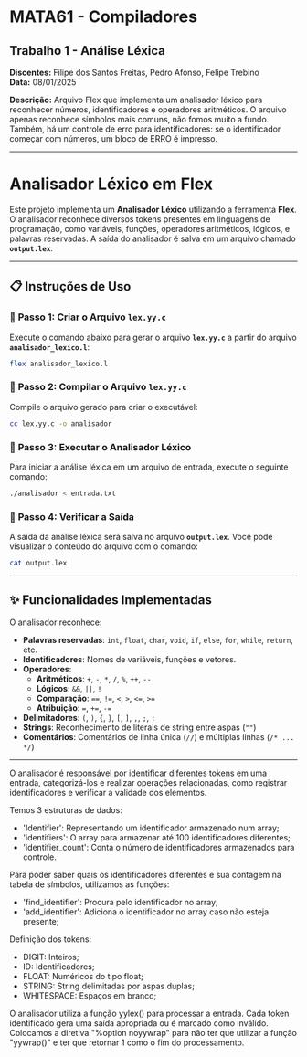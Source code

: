 # MATA61 - Compiladores
## Trabalho 1 - Análise Léxica

**Discentes:** Filipe dos Santos Freitas, Pedro Afonso, Felipe Trebino  
**Data:** 08/01/2025  

**Descrição:** Arquivo Flex que implementa um analisador léxico para reconhecer números, identificadores e operadores aritméticos. O arquivo apenas reconhece símbolos mais comuns, não fomos muito a fundo. Também, há um controle de erro para identificadores: se o identificador começar com números, um bloco de ERRO é impresso.

---

# Analisador Léxico em Flex

Este projeto implementa um **Analisador Léxico** utilizando a ferramenta **Flex**. O analisador reconhece diversos tokens presentes em linguagens de programação, como variáveis, funções, operadores aritméticos, lógicos, e palavras reservadas. A saída do analisador é salva em um arquivo chamado **`output.lex`**.

---

## 📋 **Instruções de Uso**

### 🔧 **Passo 1: Criar o Arquivo `lex.yy.c`**

Execute o comando abaixo para gerar o arquivo **`lex.yy.c`** a partir do arquivo **`analisador_lexico.l`**:

```bash
flex analisador_lexico.l
```

### 🔧 **Passo 2: Compilar o Arquivo `lex.yy.c`**

Compile o arquivo gerado para criar o executável:

```bash
cc lex.yy.c -o analisador
```

### 🔧 **Passo 3: Executar o Analisador Léxico**

Para iniciar a análise léxica em um arquivo de entrada, execute o seguinte comando:

```bash
./analisador < entrada.txt
```

### 📄 **Passo 4: Verificar a Saída**

A saída da análise léxica será salva no arquivo **`output.lex`**. Você pode visualizar o conteúdo do arquivo com o comando:

```bash
cat output.lex
```

---

## ✨ **Funcionalidades Implementadas**

O analisador reconhece:

- **Palavras reservadas**: `int`, `float`, `char`, `void`, `if`, `else`, `for`, `while`, `return`, etc.
- **Identificadores**: Nomes de variáveis, funções e vetores.
- **Operadores**:
  - **Aritméticos**: `+`, `-`, `*`, `/`, `%`, `++`, `--`
  - **Lógicos**: `&&`, `||`, `!`
  - **Comparação**: `==`, `!=`, `<`, `>`, `<=`, `>=`
  - **Atribuição**: `=`, `+=`, `-=`
- **Delimitadores**: `(`, `)`, `{`, `}`, `[`, `]`, `,`, `;`, `:`
- **Strings**: Reconhecimento de literais de string entre aspas (`""`)
- **Comentários**: Comentários de linha única (`//`) e múltiplas linhas (`/* ... */`)

---

O analisador é responsável por identificar diferentes tokens em uma entrada, categorizá-los e realizar operações relacionadas, como registrar identificadores e verificar a validade dos elementos.
 
 Temos 3 estruturas de dados:
 - 'Identifier': Representando um identificador armazenado num array;
 - 'identifiers': O array para armazenar até 100 identificadores diferentes;
 - 'identifier_count': Conta o número de identificadores armazenados para controle.
 
 Para poder saber quais os identificadores diferentes e sua contagem na tabela de símbolos, utilizamos as funções:
 - 'find_identifier': Procura pelo identificador no array;
 - 'add_identifier': Adiciona o identificador no array caso não esteja presente;
 
 Definição dos tokens:
 - DIGIT: Inteiros;
 - ID: Identificadores;
 - FLOAT: Numéricos do tipo float;
 - STRING: String delimitadas por aspas duplas;
 - WHITESPACE: Espaços em branco;
 
 O analisador utiliza a função yylex() para processar a entrada. Cada token identificado gera uma saída apropriada ou é marcado como inválido. Colocamos a diretiva "%option noyywrap" para não ter que utilizar a função "yywrap()" e ter que retornar 1 como o fim do processamento.